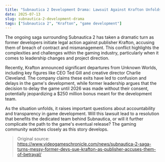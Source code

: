 ```yaml
---
title: "Subnautica 2 Development Drama: Lawsuit Against Krafton Unfolds"
date: 2025-07-13
slug: subnautica-2-development-drama
tags: ["Subnautica 2", "Krafton", "game development"]
---
```


The ongoing saga surrounding Subnautica 2 has taken a dramatic turn as former developers initiate legal action against publisher Krafton, accusing them of breach of contract and mismanagement. This conflict highlights the complexities and challenges within the gaming industry, particularly when it comes to leadership changes and project direction.

Recently, Krafton announced significant departures from Unknown Worlds, including key figures like CEO Ted Gill and creative director Charlie Cleveland. The company claims these exits have led to confusion and delays in the game's development, while former leadership argues that the decision to delay the game until 2026 was made without their consent, potentially jeopardizing a $250 million bonus meant for the development team.

As the situation unfolds, it raises important questions about accountability and transparency in game development. Will this lawsuit lead to a resolution that benefits the dedicated team behind Subnautica, or will it further complicate the path to the game's eventual release? The gaming community watches closely as this story develops.
> Original source: https://www.videogameschronicle.com/news/subnautica-2-saga-turns-messy-former-devs-sue-krafton-as-publisher-accuses-them-of-betrayal/